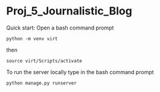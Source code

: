 # Proj_5_Journalistic_Blog
Quick start:
Open a bash command prompt
```
python -m venv virt
```
then
```
source virt/Scripts/activate
```
To run the server locally type in the bash command prompt
```
python manage.py runserver
```
